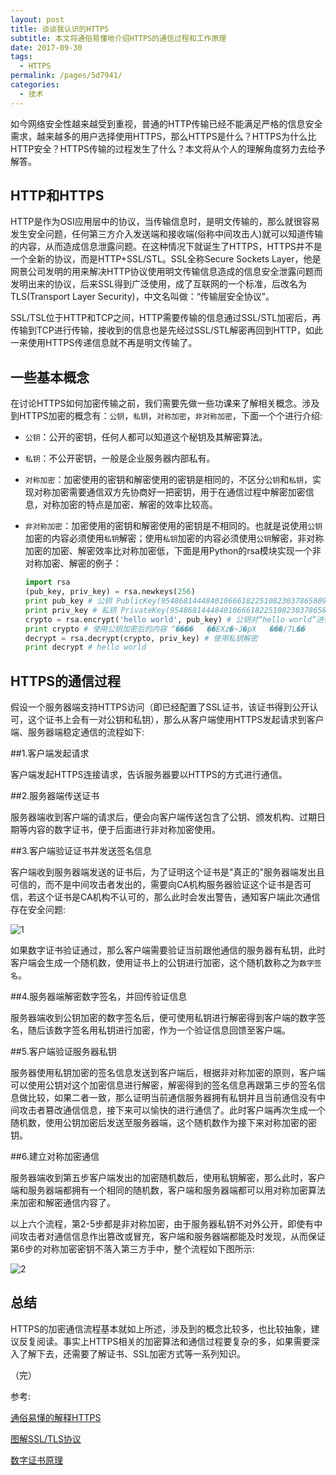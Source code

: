 ```yaml
---
layout: post
title: 谈谈我认识的HTTPS
subtitle: 本文将通俗易懂地介绍HTTPS的通信过程和工作原理
date: 2017-09-30
tags: 
  - HTTPS
permalink: /pages/5d7941/
categories: 
  - 技术
---
```


如今网络安全性越来越受到重视，普通的HTTP传输已经不能满足严格的信息安全需求，越来越多的用户选择使用HTTPS，那么HTTPS是什么？HTTPS为什么比HTTP安全？HTTPS传输的过程发生了什么？本文将从个人的理解角度努力去给予解答。

<!-- more -->

## HTTP和HTTPS

HTTP是作为OSI应用层中的协议，当传输信息时，是明文传输的，那么就很容易发生安全问题，任何第三方介入发送端和接收端(俗称中间攻击人)就可以知道传输的内容，从而造成信息泄露问题。在这种情况下就诞生了HTTPS，HTTPS并不是一个全新的协议，而是HTTP+SSL/STL。SSL全称Secure Sockets Layer，他是网景公司发明的用来解决HTTP协议使用明文传输信息造成的信息安全泄露问题而发明出来的协议，后来SSL得到广泛使用，成了互联网的一个标准，后改名为TLS(Transport Layer Security)，中文名叫做：“传输层安全协议”。

SSL/TSL位于HTTP和TCP之间，HTTP需要传输的信息通过SSL/STL加密后，再传输到TCP进行传输，接收到的信息也是先经过SSL/STL解密再回到HTTP，如此一来使用HTTPS传递信息就不再是明文传输了。

## 一些基本概念

在讨论HTTPS如何加密传输之前，我们需要先做一些功课来了解相关概念。涉及到HTTPS加密的概念有：`公钥`，`私钥`，`对称加密`，`非对称加密`，下面一个个进行介绍:

- `公钥`：公开的密钥，任何人都可以知道这个秘钥及其解密算法。

- `私钥`：不公开密钥，一般是企业服务器内部私有。

- `对称加密`：加密使用的密钥和解密使用的密钥是相同的，不区分`公钥`和`私钥`，实现对称加密需要通信双方先协商好一把密钥，用于在通信过程中解密加密信息，对称加密的特点是加密、解密的效率比较高。

- `非对称加密`：加密使用的密钥和解密使用的密钥是不相同的。也就是说使用`公钥`加密的内容必须使用`私钥`解密；使用`私钥`加密的内容必须使用`公钥`解密，非对称加密的加密、解密效率比对称加密低，下面是用Python的rsa模块实现一个非对称加密、解密的例子：

  ```python
  import rsa
  (pub_key, priv_key) = rsa.newkeys(256)
  print pub_key # 公钥 PublicKey(95486814448401066618225108230378658095818087913775724964-908995323017037455049, 65537)
  print priv_key # 私钥 PrivateKey(95486814448401066618225108230378658095818087913775724964-908995323017037455049, 65537, 74777145397794954637032015955990110399713179956878421347933123063061797903213, 81554253653315495438198948774508679231171, 1170837941259476644908380749633106819)
  crypto = rsa.encrypt('hello world', pub_key) # 公钥对“hello world”进行加密
  print crypto # 使用公钥加密后的内容 ^���� 	ܹ��EXz�~J�pX   ���/7L��
  decrypt = rsa.decrypt(crypto, priv_key) # 使用私钥解密
  print decrypt # hello world
  ```

## HTTPS的通信过程

假设一个服务器端支持HTTPS访问（即已经配置了SSL证书，该证书得到公开认可，这个证书上会有一对公钥和私钥），那么从客户端使用HTTPS发起请求到客户端、服务器端稳定通信的流程如下:

##1.客户端发起请求

客户端发起HTTPS连接请求，告诉服务器要以HTTPS的方式进行通信。

##2.服务器端传送证书

服务器端收到客户端的请求后，便会向客户端传送包含了公钥、颁发机构、过期日期等内容的数字证书，便于后面进行非对称加密使用。

##3.客户端验证证书并发送签名信息

客户端收到服务器端发送的证书后，为了证明这个证书是"真正的"服务器端发出且可信的，而不是中间攻击者发出的，需要向CA机构服务器验证这个证书是否可信，若这个证书是CA机构不认可的，那么此时会发出警告，通知客户端此次通信存在安全问题:

![1](https://s1.ax2x.com/2017/09/30/9FsE6.jpg)

如果数字证书验证通过，那么客户端需要验证当前跟他通信的服务器有私钥，此时客户端会生成一个随机数，使用证书上的公钥进行加密，这个随机数称之为`数字签名`。

##4.服务器端解密数字签名，并回传验证信息

服务器端收到公钥加密的数字签名后，便可使用私钥进行解密得到客户端的数字签名，随后该数字签名用私钥进行加密，作为一个验证信息回馈至客户端。

##5.客户端验证服务器私钥

服务器使用私钥加密的签名信息发送到客户端后，根据非对称加密的原则，客户端可以使用公钥对这个加密信息进行解密，解密得到的签名信息再跟第三步的签名信息做比较，如果二者一致，那么证明当前通信服务器拥有私钥并且当前通信没有中间攻击者篡改通信信息，接下来可以愉快的进行通信了。此时客户端再次生成一个随机数，使用公钥加密后发送至服务器端，这个随机数作为接下来对称加密的密钥。

##6.建立对称加密通信

服务器端收到第五步客户端发出的加密随机数后，使用私钥解密，那么此时，客户端和服务器端都拥有一个相同的随机数，客户端和服务器端都可以用对称加密算法来加密和解密通信内容了。

以上六个流程，第2-5步都是非对称加密，由于服务器私钥不对外公开，即使有中间攻击者对通信信息作出篡改或冒充，客户端和服务器端都能及时发现，从而保证第6步的对称加密密钥不落入第三方手中，整个流程如下图所示:

![2](https://s1.ax2x.com/2017/09/30/9FCGa.jpg)

## 总结

HTTPS的加密通信流程基本就如上所述，涉及到的概念比较多，也比较抽象，建议反复阅读。事实上HTTPS相关的加密算法和通信过程要复杂的多，如果需要深入了解下去，还需要了解证书、SSL加密方式等一系列知识。

（完）

参考:

[通俗易懂的解释HTTPS](https://www.zybuluo.com/mikumikulch/note/255232)

[图解SSL/TLS协议](http://www.ruanyifeng.com/blog/2014/09/illustration-ssl.html)

[数字证书原理](http://www.cnblogs.com/JeffreySun/archive/2010/06/24/1627247.html)

